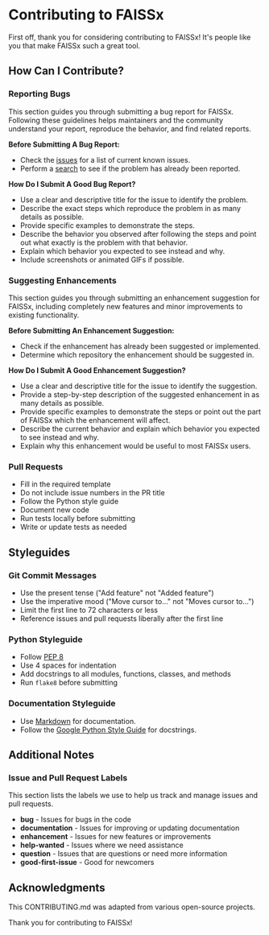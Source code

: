 # Contributing to FAISSx

First off, thank you for considering contributing to FAISSx! It's people like you that make FAISSx such a great tool.

## How Can I Contribute?

### Reporting Bugs

This section guides you through submitting a bug report for FAISSx. Following these guidelines helps maintainers and the community understand your report, reproduce the behavior, and find related reports.

**Before Submitting A Bug Report:**
- Check the [issues](https://github.com/muxi-ai/faissx/issues) for a list of current known issues.
- Perform a [search](https://github.com/muxi-ai/faissx/issues?q=is%3Aissue) to see if the problem has already been reported.

**How Do I Submit A Good Bug Report?**
- Use a clear and descriptive title for the issue to identify the problem.
- Describe the exact steps which reproduce the problem in as many details as possible.
- Provide specific examples to demonstrate the steps.
- Describe the behavior you observed after following the steps and point out what exactly is the problem with that behavior.
- Explain which behavior you expected to see instead and why.
- Include screenshots or animated GIFs if possible.

### Suggesting Enhancements

This section guides you through submitting an enhancement suggestion for FAISSx, including completely new features and minor improvements to existing functionality.

**Before Submitting An Enhancement Suggestion:**
- Check if the enhancement has already been suggested or implemented.
- Determine which repository the enhancement should be suggested in.

**How Do I Submit A Good Enhancement Suggestion?**
- Use a clear and descriptive title for the issue to identify the suggestion.
- Provide a step-by-step description of the suggested enhancement in as many details as possible.
- Provide specific examples to demonstrate the steps or point out the part of FAISSx which the enhancement will affect.
- Describe the current behavior and explain which behavior you expected to see instead and why.
- Explain why this enhancement would be useful to most FAISSx users.

### Pull Requests

- Fill in the required template
- Do not include issue numbers in the PR title
- Follow the Python style guide
- Document new code
- Run tests locally before submitting
- Write or update tests as needed

## Styleguides

### Git Commit Messages

- Use the present tense ("Add feature" not "Added feature")
- Use the imperative mood ("Move cursor to..." not "Moves cursor to...")
- Limit the first line to 72 characters or less
- Reference issues and pull requests liberally after the first line

### Python Styleguide

- Follow [PEP 8](https://www.python.org/dev/peps/pep-0008/)
- Use 4 spaces for indentation
- Add docstrings to all modules, functions, classes, and methods
- Run `flake8` before submitting

### Documentation Styleguide

- Use [Markdown](https://daringfireball.net/projects/markdown/) for documentation.
- Follow the [Google Python Style Guide](https://google.github.io/styleguide/pyguide.html#38-comments-and-docstrings) for docstrings.

## Additional Notes

### Issue and Pull Request Labels

This section lists the labels we use to help us track and manage issues and pull requests.

* **bug** - Issues for bugs in the code
* **documentation** - Issues for improving or updating documentation
* **enhancement** - Issues for new features or improvements
* **help-wanted** - Issues where we need assistance
* **question** - Issues that are questions or need more information
* **good-first-issue** - Good for newcomers

## Acknowledgments

This CONTRIBUTING.md was adapted from various open-source projects.

Thank you for contributing to FAISSx!

